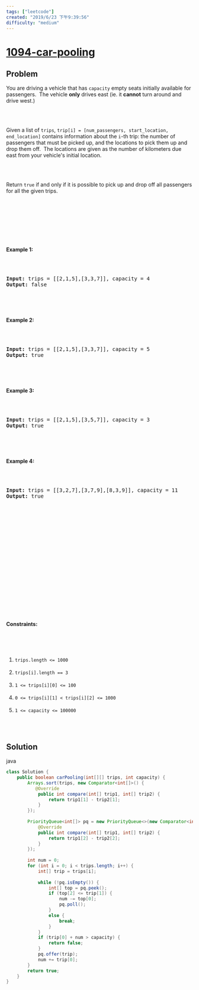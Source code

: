 ```yaml
---
tags: ["leetcode"]
created: "2019/6/23 下午9:39:56"
difficulty: "medium"
---
```


# [1094-car-pooling](https://leetcode.com/problems/car-pooling/)

## Problem
<div><p>You are driving a vehicle that&nbsp;has <code>capacity</code> empty seats initially available for passengers.&nbsp; The vehicle <strong>only</strong> drives east (ie. it <strong>cannot</strong> turn around and drive west.)</p><br><br><p>Given a list of <code>trips</code>, <code>trip[i] = [num_passengers, start_location, end_location]</code>&nbsp;contains information about the <code>i</code>-th trip: the number of passengers that must be picked up, and the locations to pick them up and drop them off.&nbsp; The locations are given as the number of kilometers&nbsp;due east from your vehicle's initial location.</p><br><br><p>Return <code>true</code> if and only if&nbsp;it is possible to pick up and drop off all passengers for all the given trips.&nbsp;</p><br><br><p>&nbsp;</p><br><br><p><strong>Example 1:</strong></p><br><br><pre><strong>Input: </strong>trips = <span id="example-input-1-1">[[2,1,5],[3,3,7]]</span>, capacity = <span id="example-input-1-2">4</span><br><strong>Output: </strong><span id="example-output-1">false</span><br></pre><br><br><div><br><p><strong>Example 2:</strong></p><br><br><pre><strong>Input: </strong>trips = <span id="example-input-2-1">[[2,1,5],[3,3,7]]</span>, capacity = <span id="example-input-2-2">5</span><br><strong>Output: </strong><span id="example-output-2">true</span><br></pre><br><br><div><br><p><strong>Example 3:</strong></p><br><br><pre><strong>Input: </strong>trips = <span id="example-input-3-1">[[2,1,5],[3,5,7]]</span>, capacity = <span id="example-input-3-2">3</span><br><strong>Output: </strong><span id="example-output-3">true</span><br></pre><br><br><div><br><p><strong>Example 4:</strong></p><br><br><pre><strong>Input: </strong>trips = <span id="example-input-4-1">[[3,2,7],[3,7,9],[8,3,9]]</span>, capacity = <span id="example-input-4-2">11</span><br><strong>Output: </strong><span id="example-output-4">true</span><br></pre><br></div><br></div><br></div><br><br><div><br><div><br><div><br><div>&nbsp;</div><br></div><br></div><br></div><br><br><p>&nbsp;</p><br><p><strong>Constraints:</strong></p><br><br><ol><br>	<li><code>trips.length &lt;= 1000</code></li><br>	<li><code>trips[i].length == 3</code></li><br>	<li><code>1 &lt;= trips[i][0] &lt;= 100</code></li><br>	<li><code>0 &lt;= trips[i][1] &lt; trips[i][2] &lt;= 1000</code></li><br>	<li><code>1 &lt;=&nbsp;capacity &lt;= 100000</code></li><br></ol><br></div>

## Solution

java
```java
class Solution {
    public boolean carPooling(int[][] trips, int capacity) {
        Arrays.sort(trips, new Comparator<int[]>() {
           @Override
            public int compare(int[] trip1, int[] trip2) {
                return trip1[1] - trip2[1];
            }
        });
        
        PriorityQueue<int[]> pq = new PriorityQueue<>(new Comparator<int[]>() {
            @Override
            public int compare(int[] trip1, int[] trip2) {
                return trip1[2] - trip2[2];
            }
        });
        
        int num = 0;
        for (int i = 0; i < trips.length; i++) {
            int[] trip = trips[i];
            
            while (!pq.isEmpty()) {
                int[] top = pq.peek();
                if (top[2] <= trip[1]) {
                    num -= top[0];
                    pq.poll();
                }
                else {
                    break;
                }
            }
            if (trip[0] + num > capacity) {
                return false;
            }
            pq.offer(trip);
            num += trip[0];
        }
        return true;
    }
}
​
```
